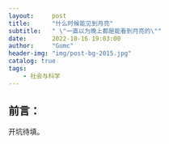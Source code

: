 ```yaml
---
layout:     post
title:      "什么时候能见到月亮"
subtitle:   " \"一直以为晚上都是能看到月亮的\""
date:       2022-10-16 19:03:00
author:     "Gumc"
header-img: "img/post-bg-2015.jpg"
catalog: true
tags:
    - 社会与科学
---
```

## 前言：

<!-- > 农历21时，突然发现月亮不见了，而在晚上12点前后又从地平线慢慢升起。以前大家经常会说月明星稀，但却很少说月亮什么时候才会出现。

## 网上说法

查了下有这样的说法：

> 　　农历大月有30天，小月有29天，在大月的时候，初二天黑之后月亮就会在天空西边出现，这个时候的月亮就像女子弯弯的峨眉一样，所以又被称为峨眉月。初一新月时，月亮和太阳同时升起。然后每过一天，月亮升起时间晚52分钟，到了十五，月亮在太阳落下时升起。然后同样是每过一天，月亮出来晚52分钟。原因是月亮每月（29.5天）要向东公转360度，平均每天东移58度多，而新月时日月在同一直线，每天偏东58度，每天就比太阳晚出来50多分钟（15度1个小时）
> 　　到了每个月初八、初九的时候，天黑的时候月亮就会升至中天，到深夜零点左右就会落下了。到了农历每月十五的时候，太阳还没有落下，东方的月亮就已经升上来了，且这段时间，一整夜都会有月光照亮。
> 　　到了十七、十八之后，天黑后是看不到月亮的，十五过后，每过一天，月亮出现的时间就会晚一个小时，到了每月二十号的时候，月亮基本上到晚上八九点的时候才会出现，农历二十三之后，月亮到深夜零点左右才会升起，月底二十八九号时，月亮甚至在黎明前出来，二十九之后，晚上就不见月亮了。

## 计算

> 我们都知道地球绕太阳自转是24小时一次，所以太阳升起一次。那么月球绕地球公转的时间，应该就是决定我们看得到月亮的时间。突然想计算下月亮的出现时间的想法。

已知月球自转速度： -->

开坑待填。
